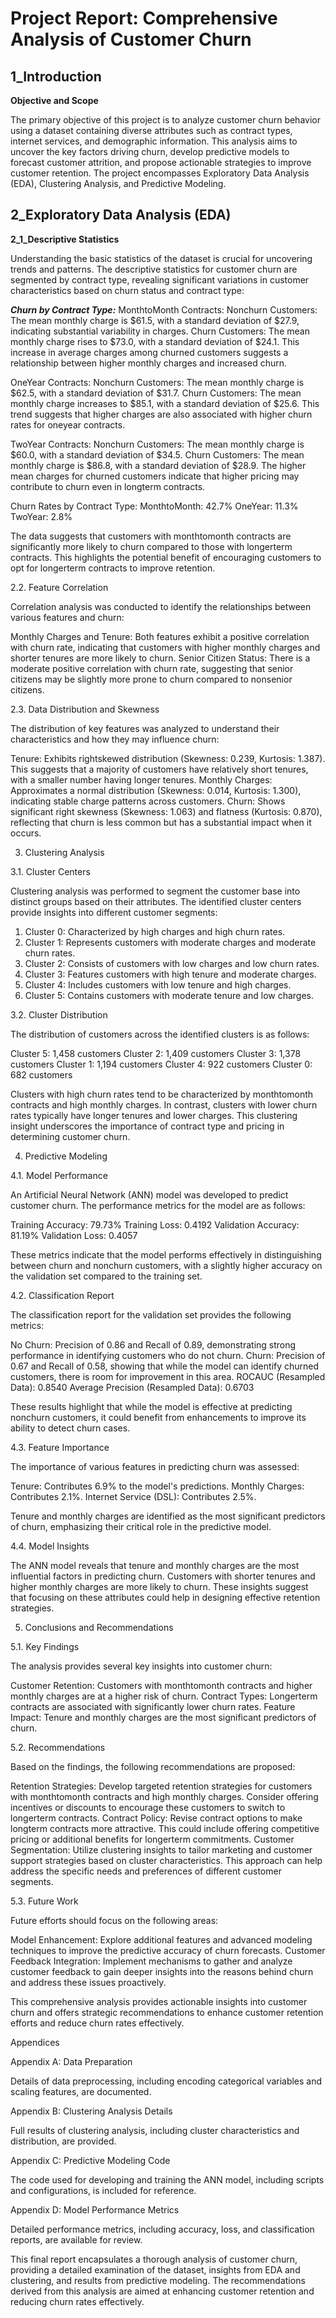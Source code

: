 # Project Report: Comprehensive Analysis of Customer Churn



## 1_Introduction

**Objective and Scope**

The primary objective of this project is to analyze customer churn behavior using a dataset containing diverse attributes such as contract types, internet services, and demographic information. This analysis aims to uncover the key factors driving churn, develop predictive models to forecast customer attrition, and propose actionable strategies to improve customer retention. The project encompasses Exploratory Data Analysis (EDA), Clustering Analysis, and Predictive Modeling.



## 2_Exploratory Data Analysis (EDA)

**2_1_Descriptive Statistics**

Understanding the basic statistics of the dataset is crucial for uncovering trends and patterns. The descriptive statistics for customer churn are segmented by contract type, revealing significant variations in customer characteristics based on churn status and contract type:

 ***Churn by Contract Type:***
   MonthtoMonth Contracts:
     Nonchurn Customers: The mean monthly charge is \$61.5, with a standard deviation of \$27.9, indicating substantial variability in charges.
     Churn Customers: The mean monthly charge rises to \$73.0, with a standard deviation of \$24.1. This increase in average charges among churned customers suggests a relationship between higher monthly charges and increased churn.

   OneYear Contracts:
     Nonchurn Customers: The mean monthly charge is \$62.5, with a standard deviation of \$31.7.
     Churn Customers: The mean monthly charge increases to \$85.1, with a standard deviation of \$25.6. This trend suggests that higher charges are also associated with higher churn rates for oneyear contracts.

   TwoYear Contracts:
     Nonchurn Customers: The mean monthly charge is \$60.0, with a standard deviation of \$34.5.
     Churn Customers: The mean monthly charge is \$86.8, with a standard deviation of \$28.9. The higher mean charges for churned customers indicate that higher pricing may contribute to churn even in longterm contracts.


 Churn Rates by Contract Type:
   MonthtoMonth: 42.7%
   OneYear: 11.3%
   TwoYear: 2.8%

The data suggests that customers with monthtomonth contracts are significantly more likely to churn compared to those with longerterm contracts. This highlights the potential benefit of encouraging customers to opt for longerterm contracts to improve retention.

2.2. Feature Correlation

Correlation analysis was conducted to identify the relationships between various features and churn:

 Monthly Charges and Tenure: Both features exhibit a positive correlation with churn rate, indicating that customers with higher monthly charges and shorter tenures are more likely to churn.
 Senior Citizen Status: There is a moderate positive correlation with churn rate, suggesting that senior citizens may be slightly more prone to churn compared to nonsenior citizens.

2.3. Data Distribution and Skewness

The distribution of key features was analyzed to understand their characteristics and how they may influence churn:

 Tenure: Exhibits rightskewed distribution (Skewness: 0.239, Kurtosis: 1.387). This suggests that a majority of customers have relatively short tenures, with a smaller number having longer tenures.
 Monthly Charges: Approximates a normal distribution (Skewness: 0.014, Kurtosis: 1.300), indicating stable charge patterns across customers.
 Churn: Shows significant right skewness (Skewness: 1.063) and flatness (Kurtosis: 0.870), reflecting that churn is less common but has a substantial impact when it occurs.



 3. Clustering Analysis

3.1. Cluster Centers

Clustering analysis was performed to segment the customer base into distinct groups based on their attributes. The identified cluster centers provide insights into different customer segments:

1. Cluster 0: Characterized by high charges and high churn rates.
2. Cluster 1: Represents customers with moderate charges and moderate churn rates.
3. Cluster 2: Consists of customers with low charges and low churn rates.
4. Cluster 3: Features customers with high tenure and moderate charges.
5. Cluster 4: Includes customers with low tenure and high charges.
6. Cluster 5: Contains customers with moderate tenure and low charges.

3.2. Cluster Distribution

The distribution of customers across the identified clusters is as follows:

 Cluster 5: 1,458 customers
 Cluster 2: 1,409 customers
 Cluster 3: 1,378 customers
 Cluster 1: 1,194 customers
 Cluster 4: 922 customers
 Cluster 0: 682 customers

Clusters with high churn rates tend to be characterized by monthtomonth contracts and high monthly charges. In contrast, clusters with lower churn rates typically have longer tenures and lower charges. This clustering insight underscores the importance of contract type and pricing in determining customer churn.



 4. Predictive Modeling

4.1. Model Performance

An Artificial Neural Network (ANN) model was developed to predict customer churn. The performance metrics for the model are as follows:

 Training Accuracy: 79.73%
 Training Loss: 0.4192
 Validation Accuracy: 81.19%
 Validation Loss: 0.4057

These metrics indicate that the model performs effectively in distinguishing between churn and nonchurn customers, with a slightly higher accuracy on the validation set compared to the training set.

4.2. Classification Report

The classification report for the validation set provides the following metrics:

 No Churn: Precision of 0.86 and Recall of 0.89, demonstrating strong performance in identifying customers who do not churn.
 Churn: Precision of 0.67 and Recall of 0.58, showing that while the model can identify churned customers, there is room for improvement in this area.
 ROCAUC (Resampled Data): 0.8540
 Average Precision (Resampled Data): 0.6703

These results highlight that while the model is effective at predicting nonchurn customers, it could benefit from enhancements to improve its ability to detect churn cases.

4.3. Feature Importance

The importance of various features in predicting churn was assessed:

 Tenure: Contributes 6.9% to the model's predictions.
 Monthly Charges: Contributes 2.1%.
 Internet Service (DSL): Contributes 2.5%.

Tenure and monthly charges are identified as the most significant predictors of churn, emphasizing their critical role in the predictive model.

4.4. Model Insights

The ANN model reveals that tenure and monthly charges are the most influential factors in predicting churn. Customers with shorter tenures and higher monthly charges are more likely to churn. These insights suggest that focusing on these attributes could help in designing effective retention strategies.



 5. Conclusions and Recommendations

5.1. Key Findings

The analysis provides several key insights into customer churn:

 Customer Retention: Customers with monthtomonth contracts and higher monthly charges are at a higher risk of churn.
 Contract Types: Longerterm contracts are associated with significantly lower churn rates.
 Feature Impact: Tenure and monthly charges are the most significant predictors of churn.

5.2. Recommendations

Based on the findings, the following recommendations are proposed:

 Retention Strategies: Develop targeted retention strategies for customers with monthtomonth contracts and high monthly charges. Consider offering incentives or discounts to encourage these customers to switch to longerterm contracts.
 Contract Policy: Revise contract options to make longterm contracts more attractive. This could include offering competitive pricing or additional benefits for longerterm commitments.
 Customer Segmentation: Utilize clustering insights to tailor marketing and customer support strategies based on cluster characteristics. This approach can help address the specific needs and preferences of different customer segments.

5.3. Future Work

Future efforts should focus on the following areas:

 Model Enhancement: Explore additional features and advanced modeling techniques to improve the predictive accuracy of churn forecasts.
 Customer Feedback Integration: Implement mechanisms to gather and analyze customer feedback to gain deeper insights into the reasons behind churn and address these issues proactively.

This comprehensive analysis provides actionable insights into customer churn and offers strategic recommendations to enhance customer retention efforts and reduce churn rates effectively.



Appendices

Appendix A: Data Preparation

Details of data preprocessing, including encoding categorical variables and scaling features, are documented.

Appendix B: Clustering Analysis Details

Full results of clustering analysis, including cluster characteristics and distribution, are provided.

Appendix C: Predictive Modeling Code

The code used for developing and training the ANN model, including scripts and configurations, is included for reference.

Appendix D: Model Performance Metrics

Detailed performance metrics, including accuracy, loss, and classification reports, are available for review.



This final report encapsulates a thorough analysis of customer churn, providing a detailed examination of the dataset, insights from EDA and clustering, and results from predictive modeling. The recommendations derived from this analysis are aimed at enhancing customer retention and reducing churn rates effectively.


